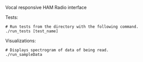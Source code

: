 Vocal responsive HAM Radio interface

Tests:
    
    # Run tests from the directory with the following command.
	./run_tests [test_name]

Visualizations:

    # Displays spectrogram of data of being read.
    ./run_sampleData